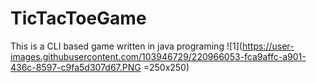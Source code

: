 # TicTacToeGame
This is a CLI based game written in java programing
![1](https://user-images.githubusercontent.com/103946729/220966053-fca9affc-a901-436c-8597-c9fa5d307d67.PNG =250x250)
